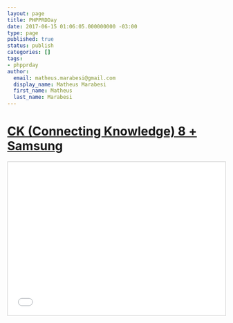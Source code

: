 ```yaml
---
layout: page
title: PHPPRDDay
date: 2017-06-15 01:06:05.000000000 -03:00
type: page
published: true
status: publish
categories: []
tags:
- phpprday
author:
  email: matheus.marabesi@gmail.com
  display_name: Matheus Marabesi
  first_name: Matheus
  last_name: Marabesi
---
```


<h1><a href="http://www.meetup.com/pt/THT-Things-Hacker-Team/events/221699738/" target="_blank">CK (Connecting Knowledge) 8 + Samsung</a></h1>
<p><iframe width="100%" height="355" style="border: 1px solid #CCC; border-width: 1px; margin-bottom: 5px; max-width: 100%;" src="//www.slideshare.net/slideshow/embed_code/key/MErhcYTIP6Il1q" frameborder="0" marginwidth="0" marginheight="0" scrolling="no" allowfullscreen="allowfullscreen"></iframe></p>

